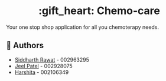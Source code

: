 <h1 style="text-align: center">:gift_heart: Chemo-care</h1>

Your one stop shop application for all you chemoterapy needs.

## :busts_in_silhouette: Authors

- [Siddharth Rawat](mailto:rawat.sid@northeastern.edu) - 002963295
- [Jeel Patel](mailto:patel.jeel@northeasternn.edu) - 002928075
- [Harshita](mailto:harshita.h@northeastern.edu) - 002106349
